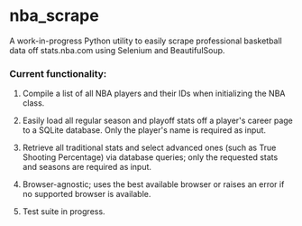 # nba_scrape

A work-in-progress Python utility to easily scrape professional basketball data off stats.nba.com using Selenium and BeautifulSoup.

### Current functionality:

1) Compile a list of all NBA players and their IDs when initializing the NBA class.

2) Easily load all regular season and playoff stats off a player's career page to a SQLite database. Only the player's name is required as input.

3) Retrieve all traditional stats and select advanced ones (such as True Shooting Percentage) via database queries; only the requested stats and seasons are required as input.

4) Browser-agnostic; uses the best available browser or raises an error if no supported browser is available.

5) Test suite in progress.
